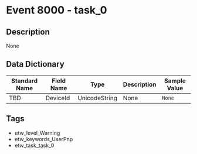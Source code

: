 # Event 8000 - task_0

## Description
None

## Data Dictionary
|Standard Name|Field Name|Type|Description|Sample Value|
|---|---|---|---|---|
|TBD|DeviceId|UnicodeString|None|`None`|

## Tags
* etw_level_Warning
* etw_keywords_UserPnp
* etw_task_task_0